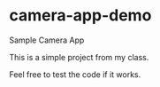 # camera-app-demo
Sample Camera App

This is a simple project from my class.

Feel free to test the code if it works.
